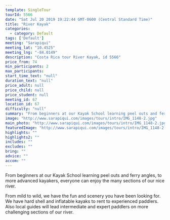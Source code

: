 ```yaml
---
template: SingleTour
tourId: 5566
date: "Sat Jul 20 2019 19:22:44 GMT-0600 (Central Standard Time)"
title: "River Kayak"
categories: 
  - category: Default
tags: ['Default']
meeting: "Sarapiqui"
meeting_lat: "10.4525"
meeting_lng: "-84.0149"
description: "Costa Rica tour River Kayak, id 5566"
price_from: 74
min_participants: 2
max_participants: 
start_time_text: "null"
duration_text: "null"
price_adult: null
price_child: null
price_student: null
meeting_id: 67
location_id: 67
difficulty: "null"
summary: "From beginners at our Kayak School learning peel outs and ferry angles, to more advanced kayakers, everyone can enjoy the many sections of our nice river."
image: "http://www.sarapiqui.com/images/tours/intro/IMG_1148-2.jpg"
main_photo: "http://www.sarapiqui.com/images/tours/intro/IMG_1148-2.jpg"
featuredImage: "http://www.sarapiqui.com/images/tours/intro/IMG_1148-2.jpg"
highlights: ""
highlights2: ""
includes: ""
excludes: ""
bring: ""
advice: ""
accom: ""
---
```

From beginners at our Kayak School learning peel outs and ferry angles, to more advanced kayakers, everyone can enjoy the many sections of our nice river.

From mild to wild, we have the fun and scenery you have been looking for. We have hard shell and inflatable kayaks to rent to experienced paddlers. Also local guides will lead intermediate and expert paddlers on more challenging sections of our river.